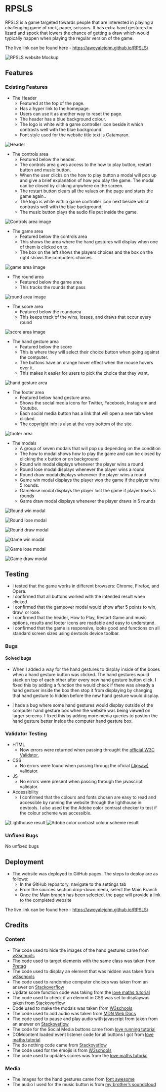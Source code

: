 # RPSLS
RPSLS is a game targeted towards people that are interested in playing a challenging game of rock, paper, scissors. 
It has extra hand gestures for lizard and spock that lowers the chance of getting a draw which would typically happen when playing the regular version of the game.

The live link can be found here - https://awoyalejohn.github.io/RPSLS/

![RPSLS website Mockup](https://github.com/Awoyalejohn/RPSLS/blob/main/assets/readme-files/website-mockup-image.PNG)

## Features 

### Existing Features
 
- The Header
  - Featured at the top of the page.
  - Has a hyper link to the homepage.
  - Users can use it as another way to reset the page.
  - The header has a blue background colour.
  - The logo is white with a game controller icon beside it which contrasts well with the blue background.
  - Font style used for the website title text is Catamaran.
 
![Header](https://github.com/Awoyalejohn/RPSLS/blob/main/assets/readme-files/heade-image.PNG)
 
- The controls area
  - Featured below the header.
  - The controls area gives access to the how to play button, restart button and music button.
  - When the user clicks on the how to play button a modal will pop up and give a brief explanation of how you play the game. The modal can be closed by clicking anywhere on the screen.
  - The restart button clears all the values on the page and starts the game again..
  - The logo is white with a game controller icon next beside which contrasts well with the blue background.
  - The music button plays the audio file put inside the game.
 
![Controls area image](https://github.com/Awoyalejohn/RPSLS/blob/main/assets/readme-files/controls-image.PNG)
 
- The game area
  - Featured below the controls area
  - This shows the area where the hand gestures will display when one of them is clicked on to.
  - The box on the left shows the players choices and the box on the right shows the computers choices.
 
 ![game area image](https://github.com/Awoyalejohn/RPSLS/blob/main/assets/readme-files/game-area-image.PNG)
 
- The round area
  - Featured below the game area
  - This tracks the rounds that pass
 
![round area image](https://github.com/Awoyalejohn/RPSLS/blob/main/assets/readme-files/round%20image.PNG)
 
- The score area
  - Featured below the roundarea
  - This keeps track of the wins, losses, and draws that occur every round
 
![score area image](https://github.com/Awoyalejohn/RPSLS/blob/main/assets/readme-files/score-image.PNG)
 
- The hand gesture area
  - Featured below the score
  - This is where they will select their choice button when going against the computer.
  - The buttons have an orange hover effect when the mouse hovers over it.
  - This makes it easier for users to pick the choice that they want.
 
![hand gesture area](https://github.com/Awoyalejohn/RPSLS/blob/main/assets/readme-files/hand-gestures-image.PNG)
 
- The footer area
  - Featured below hand gesture area.
  - Shows the social media icons for Twitter, Facebook, Instagram and Youtube.
  - Each social media button has a link that will open a new tab when clicked.
  - The copyright info is also at the very bottom of the site.
 
![footer area](https://github.com/Awoyalejohn/RPSLS/blob/main/assets/readme-files/footer-image.PNG)
 
- The modals 
  - A group of seven modals that will pop up depending on the condition
  - The how to modal shows how to play the game and can be closed by clicking the x  button or on background
  - Round win modal displays whenever the player wins a round
  - Round lose modal displays whenever the player wins a round 
  - Round draw modal displays whenever the player wins a round 
  - Game win  modal displays the player won the game if the player wins 5 rounds.
  - Gamelose  modal displays the player lost the game if  player loses 5 rounds
  - Game draw modal displays whenever the player draws in 5 rounds
 
![Round win modal](https://github.com/Awoyalejohn/RPSLS/blob/main/assets/readme-files/round-win.PNG)
 
![Round lose modal](https://github.com/Awoyalejohn/RPSLS/blob/main/assets/readme-files/round-lose.PNG)
 
![Round draw modal](https://github.com/Awoyalejohn/RPSLS/blob/main/assets/readme-files/round-draw.PNG)
  
![Game win modal](https://github.com/Awoyalejohn/RPSLS/blob/main/assets/readme-files/game-win.PNG)
   
![Game lose modal](https://github.com/Awoyalejohn/RPSLS/blob/main/assets/readme-files/game-lose.PNG)

![Game draw modal](https://github.com/Awoyalejohn/RPSLS/blob/main/assets/readme-files/game-draw.PNG)

## Testing

- I tested that the game works in different browsers: Chrome, Firefox, and Opera.
- I confirmed that all buttons worked with the intended result when clicked.
- I confirmed that the gameover modal would show after 5 points to win, draw, or lose.
- I confirmed that the header, How to Play, Restart Game and music options, results and footer icons are readable and easy to understand.
- I confirmed that the game is responsive, looks good and functions on all standard screen sizes using devtools device toolbar.

### Bugs

#### Solved bugs
- When I added a way for the hand gestures to display inside of the boxes when a hand gesture button was clicked. The hand gestures would stack on top of each other after every new hand gesture button click. I fixed this by adding a function the would check if there was already a hand gestuer inside the box then stop it from displaying by changing that hand gesture to hidden before the new hand gesture would display.

- I hade a bug where some hand gestures would display outside of the computer hand gesture box when the website was being viewed on larger screens. I fixed this by adding more media queries to postion the hand gesture better inside the computer hand gesture box.

### Validator Testing
- HTML
  - Now errors were returned when passing throught the [official W3C Validator.](https://validator.w3.org/nu/?doc=https%3A%2F%2Fawoyalejohn.github.io%2FRPSLS%2F)
- CSS 
  - No errors were found when passing througj the oficial [(Jigsaw) validator.](https://jigsaw.w3.org/css-validator/validator?uri=https%3A%2F%2Fawoyalejohn.github.io%2FRPSLS%2F&profile=css3svg&usermedium=all&warning=1&vextwarning=&lang=en)
- JS
  - No errors were present when passing through the javascript validator.
- Accessibility
  - I confirmed that the colours and fonts chosen are easy to read and accessible by running the website through the lighthouse in devtools. I also used the the Adobe color contrast checker to test if the colour scheme was accessible.

![Lighthouse result](https://github.com/Awoyalejohn/RPSLS/blob/main/assets/readme-files/lighthouse-result.PNG)
![Adobe color contrast colour scheme result](https://github.com/Awoyalejohn/RPSLS/blob/main/assets/readme-files/colour-accessiblility.PNG)

### Unfixed Bugs
No unfixed bugs

## Deployment
- The website was deployed to GitHub pages. The steps to deploy are as follows:
  - In the GitHub repository, navigate to the settings tab
  - From the sources section drop-down menu, select the Main Branch
  - Once the Main branch has been selected, the page will provide a link to the completed website

The live link can be found here - https://awoyalejohn.github.io/RPSLS/

    
## Credits

### Content
- The code used to hide the images of the hand gestures came from [w3schools]( https://www.w3schools.com/cssref/pr_class_display.asp)
- The code used to target elements with the same class was taken from [Pretag](https://pretagteam.com/question/applying-different-content-to-same-class-instances-in-css)
- The code used to display an element that was hidden was taken from [w3schools](https://www.w3schools.com/jsref/prop_style_display.asp)
- The code used to randomise computer choices was taken from an answer on [Stackoverflow](https://stackoverflow.com/questions/22623331/rock-paper-scissors-lizard-spock-in-javascript)
- Update score function code was taking from the [love maths tutorial](https://www.youtube.com/watch?v=9sPrhBoTmSk)
- The code used to check if an elemrnt in CSS was set to displaywas taken from [Stackoverflow](https://stackoverflow.com/questions/4866229/check-element-css-display-with-javascript/41495923#41495923)
- Code used to make the modals was taken from [W3schools](https://www.w3schools.com/howto/howto_css_modals.asp)
- The code used to add audio was taken from [MDN Web Docs](https://developer.mozilla.org/en-US/docs/Web/API/HTMLAudioElement)
- The code used to pause and play audio with javascript from taken from an answer on [Stackoveflow](https://stackoverflow.com/questions/27368778/how-to-toggle-audio-play-pause-with-one-button-or-link)
- The code for the Social Media buttons came from [love running tutorial](https://www.youtube.com/watch?v=i7brtaTm-3A)
- DOMcontent loaded event listener code for all buttons I got from [love maths tutorial](https://www.youtube.com/watch?v=C3O-G2ab46Q)
- The do nothing code came from [Stackoveflow](https://stackoverflow.com/questions/21528660/how-do-you-make-your-else-statement-do-nothing/21528735)
- The code used for the emojis is from [W3schools](https://www.w3schools.com/charsets/ref_emoji.asp)
- The code used to updates scores was from the [love maths tutorial](https://www.youtube.com/watch?v=9sPrhBoTmSk)

### Media
- The images for the hand gestures came from [font awesome](https://fontawesome.com/)
- The audio I used for the music button is from [my brother’s soundcloud](https://soundcloud.com/the-h3rmit/optimism)

     
  
 
 

